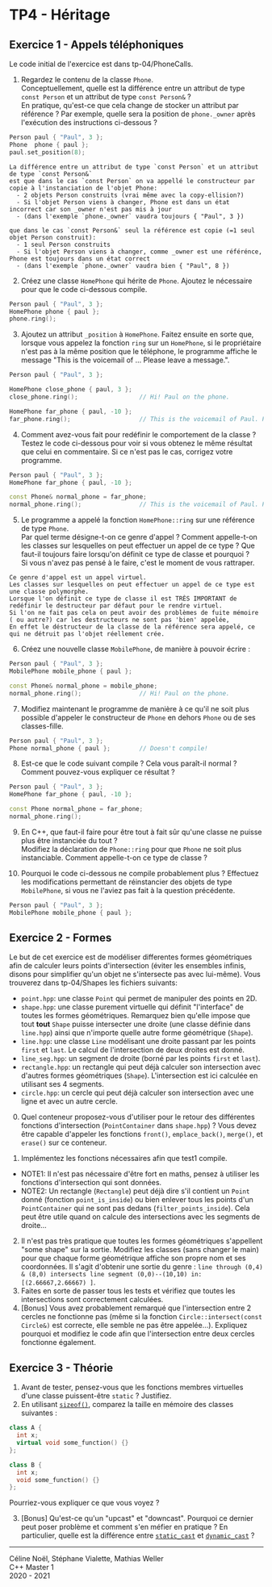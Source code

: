 # TP4 - Héritage

## Exercice 1 - Appels téléphoniques

Le code initial de l'exercice est dans tp-04/PhoneCalls.

1. Regardez le contenu de la classe `Phone`.\
Conceptuellement, quelle est la différence entre un attribut de type `const Person` et un attribut de type `const Person&` ?\
En pratique, qu'est-ce que cela change de stocker un attribut par référence ? Par exemple, quelle sera la position de `phone._owner` après l'exécution des instructions ci-dessous ?
```cpp
Person paul { "Paul", 3 };
Phone  phone { paul };
paul.set_position(8);
```
```
La différence entre un attribut de type `const Person` et un attribut de type `const Person&`
est que dans le cas `const Person` on va appellé le constructeur par copie à l'instanciation de l'objet Phone:
  - 2 objets Person construits (vrai même avec la copy-ellision?)
  - Si l'objet Person viens à changer, Phone est dans un état incorrect car son _owner n'est pas mis à jour
  - (dans l'exemple `phone._owner` vaudra toujours { "Paul", 3 })

que dans le cas `const Person&` seul la référence est copie (=1 seul objet Person construit):
  - 1 seul Person construits
  - Si l'objet Person viens à changer, comme _owner est une référénce, Phone est toujours dans un état correct
  - (dans l'exemple `phone._owner` vaudra bien { "Paul", 8 })
```

2. Créez une classe `HomePhone` qui hérite de `Phone`. Ajoutez le nécessaire pour que le code ci-dessous compile.
```cpp
Person paul { "Paul", 3 };
HomePhone phone { paul };
phone.ring();
```

3. Ajoutez un attribut `_position` à `HomePhone`. Faitez ensuite en sorte que, lorsque vous appelez la fonction `ring` sur un `HomePhone`, si le propriétaire
n'est pas à la même position que le téléphone, le programme affiche le message "This is the voicemail of ... Please leave a message.". 
```cpp
Person paul { "Paul", 3 };

HomePhone close_phone { paul, 3 };
close_phone.ring();					// Hi! Paul on the phone.

HomePhone far_phone { paul, -10 };
far_phone.ring();					// This is the voicemail of Paul. Please leave a message.
```

4. Comment avez-vous fait pour redéfinir le comportement de la classe ?\
Testez le code ci-dessous pour voir si vous obtenez le même résultat que celui en commentaire. Si ce n'est pas le cas, corrigez votre programme. 
```cpp
Person paul { "Paul", 3 };
HomePhone far_phone { paul, -10 };

const Phone& normal_phone = far_phone;
normal_phone.ring();				// This is the voicemail of Paul. Please leave a message.
```

5. Le programme a appelé la fonction `HomePhone::ring` sur une référence de type `Phone`.\
Par quel terme désigne-t-on ce genre d'appel ?
Comment appelle-t-on les classes sur lesquelles on peut effectuer un appel de ce type ?
Que faut-il toujours faire lorsqu'on définit ce type de classe et pourquoi ?\
Si vous n'avez pas pensé à le faire, c'est le moment de vous rattraper.

```
Ce genre d'appel est un appel virtuel.
Les classes sur lesquelles on peut effectuer un appel de ce type est une classe polymorphe.
Lorsque l'on définit ce type de classe il est TRÈS IMPORTANT de redéfinir le destructeur par défaut pour le rendre virtuel.
Si l'on ne fait pas cela on peut avoir des problèmes de fuite mémoire ( ou autre?) car les destructeurs ne sont pas 'bien' appelée,
En effet le déstructeur de la classe de la référence sera appelé, ce qui ne détruit pas l'objet réellement crée.
```

6. Créez une nouvelle classe `MobilePhone`, de manière à pouvoir écrire :
```cpp
Person paul { "Paul", 3 };
MobilePhone mobile_phone { paul };

const Phone& normal_phone = mobile_phone;
normal_phone.ring();				// Hi! Paul on the phone.
```

7. Modifiez maintenant le programme de manière à ce qu'il ne soit plus possible d'appeler le constructeur de `Phone` en dehors `Phone` ou de ses classes-fille.
```cpp
Person paul { "Paul", 3 };
Phone normal_phone { paul };		// Doesn't compile!
```

8. Est-ce que le code suivant compile ? Cela vous paraît-il normal ? Comment pouvez-vous expliquer ce résultat ?
```cpp
Person paul { "Paul", 3 };
HomePhone far_phone { paul, -10 };

const Phone normal_phone = far_phone;
normal_phone.ring();
```

9. En C++, que faut-il faire pour être tout à fait sûr qu'une classe ne puisse plus être instanciée du tout ?\
Modifiez la déclaration de `Phone::ring` pour que `Phone` ne soit plus instanciable. Comment appelle-t-on ce type de classe ?

10. Pourquoi le code ci-dessous ne compile probablement plus ?
Effectuez les modifications permettant de réinstancier des objets de type `MobilePhone`, si vous ne l'aviez pas fait à la question précédente.
```cpp
Person paul { "Paul", 3 };
MobilePhone mobile_phone { paul };
```


## Exercice 2 - Formes

Le but de cet exercice est de modéliser differentes formes géométriques afin de calculer leurs points d'intersection 
(éviter les ensembles infinis, disons pour simplifier qu'un objet ne s'intersecte pas avec lui-même).
Vous trouverez dans tp-04/Shapes les fichiers suivants:
- `point.hpp`: une classe `Point` qui permet de manipuler des points en 2D.
- `shape.hpp`: une classe purement virtuelle qui définit "l'interface" de toutes les formes géométriques. 
Remarquez bien qu'elle impose que tout **tout** `Shape` puisse intersecter une droite (une classe définie dans `line.hpp`) ainsi que n'importe quelle autre forme géométrique (`Shape`).
- `line.hpp`: une classe `Line` modélisant une droite passant par les points `first` et `last`. 
Le calcul de l'intersection de deux droites est donné.
- `line_seg.hpp`: un segment de droite (borné par les points `first` et `last`).
- `rectangle.hpp`: un rectangle qui peut déjà calculer son intersection avec d'autres formes géométriques (`Shape`). L'intersection est ici calculée en utilisant ses 4 segments. 
- `circle.hpp`: un cercle qui peut déjà calculer son intersection avec une ligne et avec un autre cercle.

0. Quel conteneur proposez-vous d'utiliser pour le retour des différentes fonctions d'intersection (`PointContainer` dans `shape.hpp`) ? 
Vous devez être capable d'appeler les fonctions `front()`, `emplace_back()`, `merge()`, et `erase()` sur ce conteneur.
<!--Trouvez un bon choix pour le container qui est retourné par les fonctions d'intersection (`PointContainer` dans `shape.hpp`).
Ce conteneur doit être capable de faire: `front()`, `emplace_back()`, `merge()`, et `erase()`. -->
1. Implémentez les fonctions nécessaires afin que test1 compile.
  - NOTE1: Il n'est pas nécessaire d'être fort en maths, pensez à utiliser les fonctions d'intersection qui sont données.
  - NOTE2: Un rectangle (`Rectangle`) peut déjà dire s'il contient un `Point` donné (fonction `point_is_inside`) ou bien enlever tous les points d'un `PointContainer` qui ne sont pas dedans (`filter_points_inside`). Cela peut être utile quand on calcule des intersections avec les segments de droite...
2. Il n'est pas très pratique que toutes les formes géométriques s'appellent "some shape" sur la sortie. Modifiez les classes (sans changer le main) pour que chaque forme géométrique affiche son propre nom et ses coordonnées. Il s'agit d'obtenir une sortie du genre : `line through (0,4) & (8,0) intersects line segment (0,0)--(10,10) in:   [(2.66667,2.66667) ]`.
3. Faites en sorte de passer tous les tests et vérifiez que toutes les intersections sont correctement calculées.
4. \[Bonus\] Vous avez probablement remarqué que l'intersection entre 2 cercles ne fonctionne pas (même si la fonction `Circle::intersect(const Circle&)` est correcte, elle semble ne pas être appelée...). Expliquez pourquoi et modifiez le code afin que l'intersection entre deux cercles fonctionne également.

## Exercice 3 - Théorie

1. Avant de tester, pensez-vous que les fonctions membres virtuelles d'une classe puissent-être `static` ? Justifiez.
2. En utilisant [`sizeof()`](https://en.cppreference.com/w/cpp/language/sizeof), comparez la taille en mémoire des classes suivantes :
```cpp
class A {
  int x;
  virtual void some_function() {}
};

class B {
  int x;
  void some_function() {}
};
```
Pourriez-vous expliquer ce que vous voyez ?

3. \[Bonus\] Qu'est-ce qu'un "upcast" et "downcast". Pourquoi ce dernier peut poser problème et comment s'en méfier en pratique ?
En particulier, quelle est la différence entre [`static_cast`](https://en.cppreference.com/w/cpp/language/static_cast) et [`dynamic_cast`](https://en.cppreference.com/w/cpp/language/dynamic_cast) ?

---

Céline Noël, Stéphane Vialette, Mathias Weller  
C++ Master 1    
2020 - 2021
